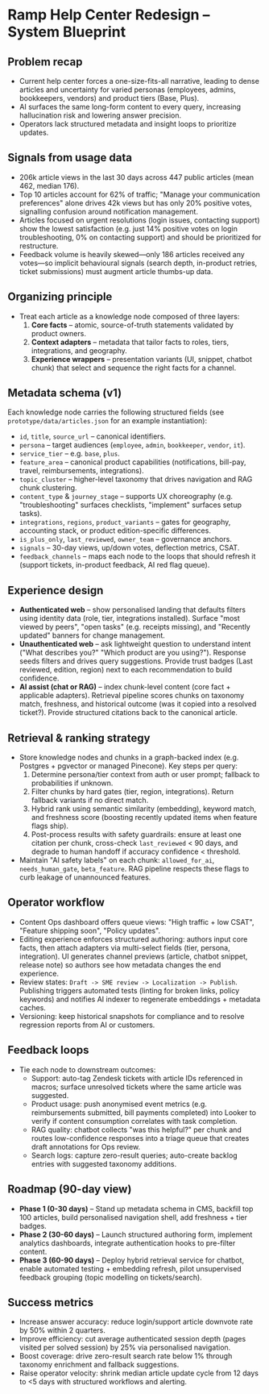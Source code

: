 # Ramp Help Center Redesign – System Blueprint

## Problem recap
- Current help center forces a one-size-fits-all narrative, leading to dense articles and uncertainty for varied personas (employees, admins, bookkeepers, vendors) and product tiers (Base, Plus).
- AI surfaces the same long-form content to every query, increasing hallucination risk and lowering answer precision.
- Operators lack structured metadata and insight loops to prioritize updates.

## Signals from usage data
- 206k article views in the last 30 days across 447 public articles (mean 462, median 176).
- Top 10 articles account for 62% of traffic; "Manage your communication preferences" alone drives 42k views but has only 20% positive votes, signalling confusion around notification management.
- Articles focused on urgent resolutions (login issues, contacting support) show the lowest satisfaction (e.g. just 14% positive votes on login troubleshooting, 0% on contacting support) and should be prioritized for restructure.
- Feedback volume is heavily skewed—only 186 articles received any votes—so implicit behavioural signals (search depth, in-product retries, ticket submissions) must augment article thumbs-up data.

## Organizing principle
- Treat each article as a knowledge node composed of three layers:
  1. **Core facts** – atomic, source-of-truth statements validated by product owners.
  2. **Context adapters** – metadata that tailor facts to roles, tiers, integrations, and geography.
  3. **Experience wrappers** – presentation variants (UI, snippet, chatbot chunk) that select and sequence the right facts for a channel.

## Metadata schema (v1)
Each knowledge node carries the following structured fields (see `prototype/data/articles.json` for an example instantiation):
- `id`, `title`, `source_url` – canonical identifiers.
- `persona` – target audiences (`employee`, `admin`, `bookkeeper`, `vendor`, `it`).
- `service_tier` – e.g. `base`, `plus`.
- `feature_area` – canonical product capabilities (notifications, bill-pay, travel, reimbursements, integrations).
- `topic_cluster` – higher-level taxonomy that drives navigation and RAG chunk clustering.
- `content_type` & `journey_stage` – supports UX choreography (e.g. "troubleshooting" surfaces checklists, "implement" surfaces setup tasks).
- `integrations`, `regions`, `product_variants` – gates for geography, accounting stack, or product edition-specific differences.
- `is_plus_only`, `last_reviewed`, `owner_team` – governance anchors.
- `signals` – 30-day views, up/down votes, deflection metrics, CSAT.
- `feedback_channels` – maps each node to the loops that should refresh it (support tickets, in-product feedback, AI red flag queue).

## Experience design
- **Authenticated web** – show personalised landing that defaults filters using identity data (role, tier, integrations installed). Surface "most viewed by peers", "open tasks" (e.g. receipts missing), and "Recently updated" banners for change management.
- **Unauthenticated web** – ask lightweight question to understand intent ("What describes you?" "Which product are you using?"). Response seeds filters and drives query suggestions. Provide trust badges (Last reviewed, edition, region) next to each recommendation to build confidence.
- **AI assist (chat or RAG)** – index chunk-level content (core fact + applicable adapters). Retrieval pipeline scores chunks on taxonomy match, freshness, and historical outcome (was it copied into a resolved ticket?). Provide structured citations back to the canonical article.

## Retrieval & ranking strategy
- Store knowledge nodes and chunks in a graph-backed index (e.g. Postgres + pgvector or managed Pinecone). Key steps per query:
  1. Determine persona/tier context from auth or user prompt; fallback to probabilities if unknown.
  2. Filter chunks by hard gates (tier, region, integrations). Return fallback variants if no direct match.
  3. Hybrid rank using semantic similarity (embedding), keyword match, and freshness score (boosting recently updated items when feature flags ship).
  4. Post-process results with safety guardrails: ensure at least one citation per chunk, cross-check `last_reviewed` < 90 days, and degrade to human handoff if accuracy confidence < threshold.
- Maintain "AI safety labels" on each chunk: `allowed_for_ai`, `needs_human_gate`, `beta_feature`. RAG pipeline respects these flags to curb leakage of unannounced features.

## Operator workflow
- Content Ops dashboard offers queue views: "High traffic + low CSAT", "Feature shipping soon", "Policy updates".
- Editing experience enforces structured authoring: authors input core facts, then attach adapters via multi-select fields (tier, persona, integration). UI generates channel previews (article, chatbot snippet, release note) so authors see how metadata changes the end experience.
- Review states: `Draft -> SME review -> Localization -> Publish`. Publishing triggers automated tests (linting for broken links, policy keywords) and notifies AI indexer to regenerate embeddings + metadata caches.
- Versioning: keep historical snapshots for compliance and to resolve regression reports from AI or customers.

## Feedback loops
- Tie each node to downstream outcomes:
  - Support: auto-tag Zendesk tickets with article IDs referenced in macros; surface unresolved tickets where the same article was suggested.
  - Product usage: push anonymised event metrics (e.g. reimbursements submitted, bill payments completed) into Looker to verify if content consumption correlates with task completion.
  - RAG quality: chatbot collects "was this helpful?" per chunk and routes low-confidence responses into a triage queue that creates draft annotations for Ops review.
  - Search logs: capture zero-result queries; auto-create backlog entries with suggested taxonomy additions.

## Roadmap (90-day view)
- **Phase 1 (0-30 days)** – Stand up metadata schema in CMS, backfill top 100 articles, build personalised navigation shell, add freshness + tier badges.
- **Phase 2 (30-60 days)** – Launch structured authoring form, implement analytics dashboards, integrate authentication hooks to pre-filter content.
- **Phase 3 (60-90 days)** – Deploy hybrid retrieval service for chatbot, enable automated testing + embedding refresh, pilot unsupervised feedback grouping (topic modelling on tickets/search).

## Success metrics
- Increase answer accuracy: reduce login/support article downvote rate by 50% within 2 quarters.
- Improve efficiency: cut average authenticated session depth (pages visited per solved session) by 25% via personalised navigation.
- Boost coverage: drive zero-result search rate below 1% through taxonomy enrichment and fallback suggestions.
- Raise operator velocity: shrink median article update cycle from 12 days to <5 days with structured workflows and alerting.
